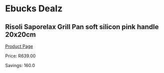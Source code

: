 
# Ebucks Dealz
## Risoli Saporelax Grill Pan soft silicon pink handle 20x20cm
[Product Page](https://www.ebucks.com/web/shop/productSelected.do?prodId=1162568649&catId=704983235)

Price: R639.00

Savings: 160.0


	